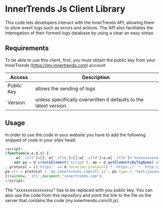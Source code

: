 
 InnerTrends Js Client Library
===================
 This code lets developers interact with the InnerTrends API, allowing them to store event logs such as errors and actions. 
 The API also facilitates the interogation of their formed logs database by using a clear an easy sintax.
 
                                         
 Requirements
-----
 To be able to use this client, first, you must obtain the public  key from your InnerTrends
 (https://my.innertrends.com) account                                        

 Access | Description
 --- | ---
 Public Key | allows the sending of logs
 Version | unless specifically overwritten it defaults to the latest version.

 Usage
-----
 In order to use the  code in your website you have to add the following snipped of code in your sites head:
 ```js
 <script>
(function(w,o,d,s) { 
	  w['_itlt']=[]; w['_itlq']=[];w['_itld']=s;w['_itlk']="xxxxxxxxxxxxxxxx";w[o]=w[o]||{log:function(t,v,p){w['_itlt'].push([t,v,p])},stream:function(q){w['_itlq'].push([q])}};
	 var pa = d.createElement('script'), ae = d.getElementsByTagName('script')[0]
, protocol = (('https:' == d.location.protocol) ? 'https://' : 'http://');pa.async = 1;  
 pa.src = protocol + 'my.innertrends.com/itl.js'; pa.type = 'text/javascript'; ae.parentNode.insertBefore(pa, ae);
})(window,'_itl',document,"innertrends.com");
</script>
```
 The "xxxxxxxxxxxxxxxx" has to be replaced with you public key. 
 You can also use the code from this repository and point the link to the file on the server that contains the code (my.innertrends.com/itl.js).
